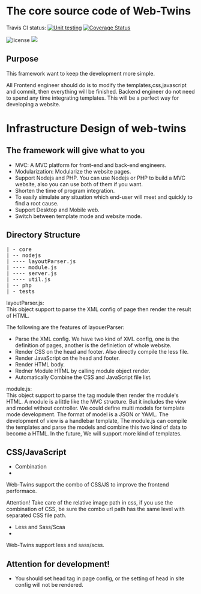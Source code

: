 The core source code of Web-Twins
=============================
 

Travis CI status: [![Unit testing](https://travis-ci.org/Web-Twins/core.png?branch=master)](https://travis-ci.org/Web-Twins/core) [![Coverage Status](https://coveralls.io/repos/Web-Twins/core/badge.png?branch=master)](https://coveralls.io/r/Web-Twins/core?branch=master)

<img src="https://camo.githubusercontent.com/fe2d9e9063dabaf5951ef8f3835bbbc16cec52e3/68747470733a2f2f706f7365722e707567782e6f72672f7a6f72646975732f6c696768746e63616e64792f6c6963656e73652e737667" alt="license">

<img src="https://raw.githubusercontent.com/puritys/MyProgram/master/images/twins_architecture.png">

Purpose
-------

This framework want to keep the development more simple.

All Frontend engineer should do is to modify the templates,css,javascript and commit, then everything will be finished. Backend engineer do not need to spend any time integrating templates. This will be a perfect way for developing a website.


Infrastructure Design of web-twins
==================================

The framework will give what to you
-----------------------------------

* MVC: A MVC platform  for front-end and back-end engineers.
* Modularization: Modularize the website pages. 
* Support Nodejs and PHP. You can use Nodejs or PHP to build a MVC website, also you can use both of them if you want.
* Shorten the time of program integration.
* To easily simulate any situation which end-user will meet and quickly to find a root cause.
* Support Desktop and Mobile web.
* Switch between template mode and website mode.


Directory Structure
-------------------
<pre>
| - core
| -- nodejs
| ---- layoutParser.js
| ---- module.js
| ---- server.js
| ---- util.js
| -- php
| - tests
</pre>

layoutParser.js: <br/>
This object support to parse the XML config of page then render the result of HTML.

The following are the features of layouerParser:<br />
* Parse the XML config. We have two kind of XML config, one is the definition of pages, another is the definietion of whole website.
* Render CSS on the head and footer. Also directly compile the less file.
* Render JavaScript on the head and footer.
* Render HTML body.
* Redner Module HTML by calling module object render.
* Automatically Combine the CSS and JavaScript file list.

module.js: <br />
This object support to parse the tag module then render the module's HTML. A module is a little like the MVC structure. But it includes the view and model without controller. We could define multi models for template mode development. The format of model is a JSON or YAML. The development of view is a handlebar template, The module.js can compile the templates and parse the models and  combine this two kind of data to become a HTML. In the future, We will support more kind of templates.


CSS/JavaScript 
--------------

* Combination
* 
Web-Twins support the combo of CSS/JS to improve the frontend performace.  

Attention! 
Take care of the relative image path in css, if you use the combination of CSS,  be sure the combo url path has the same level with separated CSS file path.


* Less and Sass/Scaa
* 
Web-Twins support less and sass/scss.

Attention for development!
--------------------------

* You should set head tag in page config, or the setting of head in site config will not be rendered.
